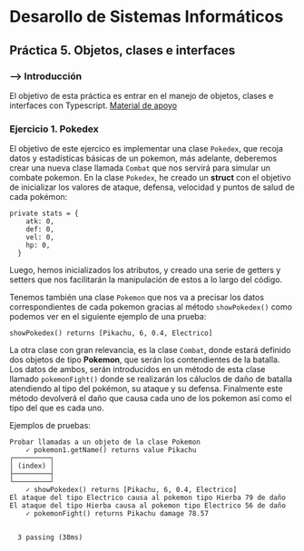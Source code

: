 # Desarollo de Sistemas Informáticos
## Práctica 5. Objetos, clases e interfaces

### --> Introducción

El objetivo de esta práctica es entrar en el manejo de objetos, clases e interfaces con Typescript.
[Material de apoyo](https://ull-esit-inf-dsi-2021.github.io/typescript-theory/typescript-objects-classes-interfaces.html)


### Ejercicio 1. Pokedex

El objetivo de este ejercico es implementar una clase `Pokedex`, que recoja datos y estadísticas básicas de un pokemon, más adelante, deberemos crear una nueva clase llamada `Combat` que nos servirá para simular un combate pokemon.
En la clase `Pokedex`, he creado un **struct** con el objetivo de inicializar los valores de ataque, defensa, velocidad y puntos de salud de cada pokémon:
```
private stats = {
    atk: 0,
    def: 0,
    vel: 0,
    hp: 0,
  }
```
Luego, hemos inicializados los atributos, y creado una serie de getters y setters que nos facilitarán la manipulación de estos a lo largo del código.

Tenemos también una clase `Pokemon` que nos va a precisar los datos correspondientes de cada pokemon gracias al método `showPokedex()` como podemos ver en el siguiente ejemplo de una prueba:
```
showPokedex() returns [Pikachu, 6, 0.4, Electrico]
```

La otra clase con gran relevancia, es la clase `Combat`, donde estará definido dos objetos de tipo **Pokemon**, que serán los contendientes de la batalla. Los datos de ambos, serán introducidos en un método de esta clase llamado `pokemonFight()` donde se realizarán los cáluclos de daño de batalla atendiendo al tipo del pokémon, su ataque y su defensa. Finalmente este método devolverá el daño que causa cada uno de los pokemon así como el tipo del que es cada uno.


Ejemplos de pruebas:
```
Probar llamadas a un objeto de la clase Pokemon
    ✓ pokemon1.getName() returns value Pikachu
┌─────────┐
│ (index) │
├─────────┤
└─────────┘
    ✓ showPokedex() returns [Pikachu, 6, 0.4, Electrico]
El ataque del tipo Electrico causa al pokemon tipo Hierba 79 de daño
El ataque del tipo Hierba causa al pokemon tipo Electrico 56 de daño
    ✓ pokemonFight() returns Pikachu damage 78.57


  3 passing (38ms)
```